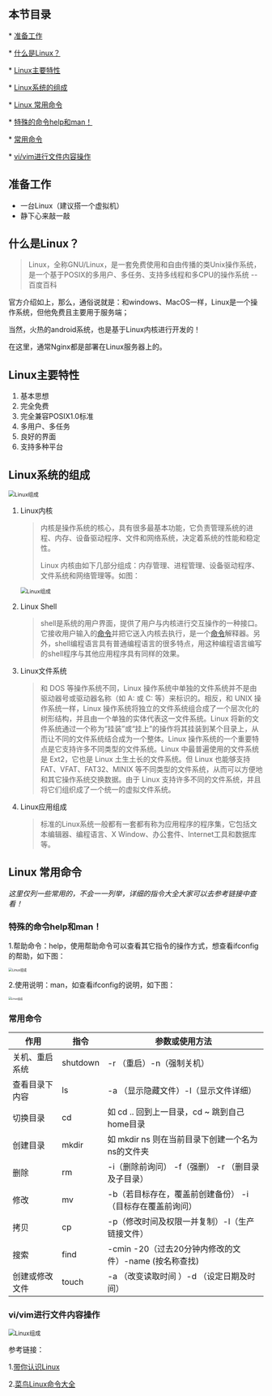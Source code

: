 ## 本节目录
  \* [准备工作](#准备工作)

  \* [什么是Linux？](#什么是linux)

  \* [Linux主要特性](#linux主要特性)

  \* [Linux系统的组成](#linux系统的组成)

  \* [Linux 常用命令](#linux-常用命令)

   \* [特殊的命令help和man！](#特殊的命令help和man)

   \* [常用命令](\u0023\u5e38\u7528\u547d\u4ee4)

   \* [vi/vim进行文件内容操作](#vivim进行文件内容操作)

## 准备工作

- 一台Linux（建议搭一个虚拟机）
- 静下心来敲一敲

## 什么是Linux？

> Linux，全称GNU/Linux，是一套免费使用和自由传播的类Unix操作系统，是一个基于POSIX的多用户、多任务、支持多线程和多CPU的操作系统 --百度百科

官方介绍如上，那么，通俗说就是：和windows、MacOS一样，Linux是一个操作系统，但他免费且主要用于服务端；

当然，火热的android系统，也是基于Linux内核进行开发的！

在这里，通常Nginx都是部署在Linux服务器上的。

## Linux主要特性

1. 基本思想
2. 完全免费
3. 完全兼容POSIX1.0标准
4. 多用户、多任务
5. 良好的界面
6. 支持多种平台

## Linux系统的组成

<img src="./image/shell.png" alt="Linux组成" style="zoom:75%;" align="center"/>

1. Linux内核

   > 内核是操作系统的核心，具有很多最基本功能，它负责管理系统的进程、内存、设备驱动程序、文件和网络系统，决定着系统的性能和稳定性。
   >
   > Linux 内核由如下几部分组成：内存管理、进程管理、设备驱动程序、文件系统和网络管理等。如图：

   <img src="./image/core.jpeg" alt="Linux组成" style="zoom:75%;" align="center"/>

2. Linux Shell

   > shell是系统的用户界面，提供了用户与内核进行交互操作的一种接口。它接收用户输入的[命令](https://www.linuxcool.com/)并把它送入内核去执行，是一个[命令](https://www.linuxcool.com/)解释器。另外，shell编程语言具有普通编程语言的很多特点，用这种编程语言编写的shell程序与其他应用程序具有同样的效果。

3. Linux文件系统

   > 和 DOS 等操作系统不同，Linux 操作系统中单独的文件系统并不是由驱动器号或驱动器名称（如 A: 或 C: 等）来标识的。相反，和 UNIX 操作系统一样，Linux 操作系统将独立的文件系统组合成了一个层次化的树形结构，并且由一个单独的实体代表这一文件系统。Linux 将新的文件系统通过一个称为“挂装”或“挂上”的操作将其挂装到某个目录上，从而让不同的文件系统结合成为一个整体。Linux 操作系统的一个重要特点是它支持许多不同类型的文件系统。Linux 中最普遍使用的文件系统是 Ext2，它也是 Linux 土生土长的文件系统。但 Linux 也能够支持 FAT、VFAT、FAT32、MINIX 等不同类型的文件系统，从而可以方便地和其它操作系统交换数据。由于 Linux 支持许多不同的文件系统，并且将它们组织成了一个统一的虚拟文件系统。

4. Linux应用组成

   > 标准的Linux系统一般都有一套都有称为应用程序的程序集，它包括文本编辑器、编程语言、X Window、办公套件、Internet工具和数据库等。

## Linux 常用命令

*这里仅列一些常用的，不会一一列举，详细的指令大全大家可以去参考链接中查看！*

### 特殊的命令help和man！

1.帮助命令：help，使用帮助命令可以查看其它指令的操作方式，想查看ifconfig的帮助，如下图：

<img src="./image/help.png" alt="Linux组成" style="zoom:45%;" align="center"/>

2.使用说明：man，如查看ifconfig的说明，如下图：

<img src="./image/man.png" alt="Linux组成" style="zoom:35%;" align="center"/>

### 常用命令

| 作用           | 指令     | 参数或使用方法                                             |
| -------------- | -------- | ---------------------------------------------------------- |
| 关机、重启系统 | shutdown | -r （重启）-n（强制关机）                                  |
| 查看目录下内容 | ls       | -a （显示隐藏文件）-l（显示文件详细）                      |
| 切换目录       | cd       | 如 cd .. 回到上一目录，cd ~ 跳到自己home目录               |
| 创建目录       | mkdir    | 如 mkdir ns 则在当前目录下创建一个名为ns的文件夹           |
| 删除           | rm       | -i（删除前询问） -f（强删） -r （删目录及子目录）          |
| 修改           | mv       | -b（若目标存在，覆盖前创建备份） -i （目标存在覆盖前询问） |
| 拷贝           | cp       | -p（修改时间及权限一并复制）-l（生产链接文件）             |
| 搜索           | find     | -cmin -20（过去20分钟内修改的文件）-name (按名称查找)      |
| 创建或修改文件 | touch    | -a （改变读取时间 ）-d （设定日期及时间）                  |

### vi/vim进行文件内容操作

<img src="./image/vi-vim.gif" alt="Linux组成" style="zoom:80%;" align="center"/>

参考链接：

1.[带你认识Linux](https://www.linuxprobe.com/linux-system-structure.html)

2.[菜鸟Linux命令大全](https://www.runoob.com/linux/linux-command-manual.html)

